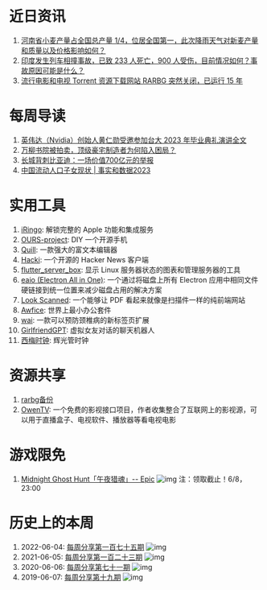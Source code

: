 # 近日资讯

1. [河南省小麦产量占全国总产量 1/4，位居全国第一，此次降雨天气对新麦产量和质量以及价格影响如何？](https://www.zhihu.com/question/603799312)
2. [印度发生列车相撞事故，已致 233 人死亡，900 人受伤，目前情况如何？事故原因可能是什么？](https://www.zhihu.com/question/604551488)
3. [流行电影和电视 Torrent 资源下载网站 RARBG 突然关闭，已运行 15 年](https://www.ithome.com/0/696/773.htm)

# 每周导读

1. [英伟达（Nvidia）创始人黄仁勋受邀参加台大 2023 年毕业典礼演讲全文](https://zhuanlan.zhihu.com/p/632780439)
2. [万柳书院被拍卖，顶级豪宅制造者为何陷入困局？](https://mp.weixin.qq.com/s/T0fGB_WoNbrH5WDyXhVaOQ)
3. [长城背刺比亚迪：一场价值700亿元的举报](https://mp.weixin.qq.com/s/ph-NG2IoA_jBYX7XxraRJA)
4. [中国流动人口子女现状 | 事实和数据2023](https://mp.weixin.qq.com/s/q2aeat7XXCmmKDZID-Bobw)

# 实用工具

1. [iRingo](https://github.com/VirgilClyne/iRingo): 解锁完整的 Apple 功能和集成服务
2. [OURS-project](https://github.com/evanman83/OURS-project): DIY 一个开源手机
3. [Quill](https://github.com/quilljs/quill): 一款强大的富文本编辑器
4. [Hacki](https://github.com/Livinglist/Hacki): 一个开源的 Hacker News 客户端
5. [flutter_server_box](https://github.com/lollipopkit/flutter_server_box): 显示 Linux 服务器状态的图表和管理服务器的工具
6. [eaio (Electron All in One)](https://github.com/WankkoRee/eaio): 一个通过将磁盘上所有 Electron 应用中相同文件硬链接到统一位置来减少磁盘占用的解决方案
7. [Look Scanned](https://github.com/rwv/lookscanned.io): 一个能够让 PDF 看起来就像是扫描件一样的纯前端网站
8. [Awfice](https://github.com/zserge/awfice): 世界上最小办公套件
9. [wai](https://github.com/DukeLuo/wai): 一款可以预防颈椎病的新标签页扩展
10. [GirlfriendGPT](https://github.com/EniasCailliau/GirlfriendGPT): 虚拟女友对话的聊天机器人
11. [西梅时钟](https://github.com/Asterecho/Nixie): 辉光管时钟

# 资源共享

1. [rarbg备份](https://github.com/2004content/rarbg)
2. [OwenTV](https://github.com/owen2000wy/owentv): 一个免费的影视接口项目，作者收集整合了互联网上的影视源，可以用于直播盒子、电视软件、播放器等看电视电影

# 游戏限免

1. [Midnight Ghost Hunt「午夜猎魂」-- Epic](https://store.epicgames.com/p/midnight-ghost-hunt)
![img](http://mmbiz.qpic.cn/sz_mmbiz_jpg/pDARXZuibAKSBOxBBU3aXWKytBCk6vrMficRvdia61onzpTlickyIUIvsHusaUQkuKC2CAkt41ibSiccNJ9rbkbLcDwg/640?wx_fmt=jpeg)
注：领取截止！6/8，23:00

# 历史上的本周

1. 2022-06-04: [每周分享第一百七十五期](https://mp.weixin.qq.com/s/VW0g0UGWJgMDULUlaVWt7w)
![img](https://mmbiz.qpic.cn/sz_mmbiz_png/pDARXZuibAKTqtbtkEDZPRriaZicvWjeCe5PmeHuMKJFhTHUicHrABSksxApibDNiafmria4Qibhw1ZNCOkPCtkQRkm4UQ/640?wx_fmt=png&wxfrom=5&wx_lazy=1&wx_co=1)
2. 2021-06-05: [每周分享第一百二十三期](https://mp.weixin.qq.com/s/RBeliBYJ5OSpfD6cwKrrfA)
![img](https://mmbiz.qpic.cn/sz_mmbiz_jpg/pDARXZuibAKQ4eHdNdDFgatJbYYTWWAaicwOKFt6bbq0g1AVDu5ia4xUrQjibFNgek4ooteibiaTS2d1axO9ibaSdbyHg/640?wx_fmt=jpeg&wxfrom=5&wx_lazy=1&wx_co=1)
3. 2020-06-06: [每周分享第七十一期](https://mp.weixin.qq.com/s/tv1qXjDBNYOr5kqVQa5GCg)
![img](https://mmbiz.qpic.cn/sz_mmbiz_jpg/pDARXZuibAKTibUdVZxUzHa0s3eXkXmtzTw77XdxBm1IeMOWW6THqlt4T6knXV7ibR4LLcalMauNybT8N3SFdbDFQ/640?wx_fmt=jpeg&wxfrom=5&wx_lazy=1&wx_co=1)
4. 2019-06-07: [每周分享第十九期](https://mp.weixin.qq.com/s/eHEP7Hjk6OP1EpCC5FkCuw)
![img](https://mmbiz.qpic.cn/mmbiz_png/pDARXZuibAKQAOXjyDF931JgDwQhMFjlGY5miaGG1zAEvBAdvB9AdWm1jFC9OtnJlEMxtYgvOiam2eVP7Oib4QXC5Q/640?wx_fmt=png&wxfrom=5&wx_lazy=1&wx_co=1)
